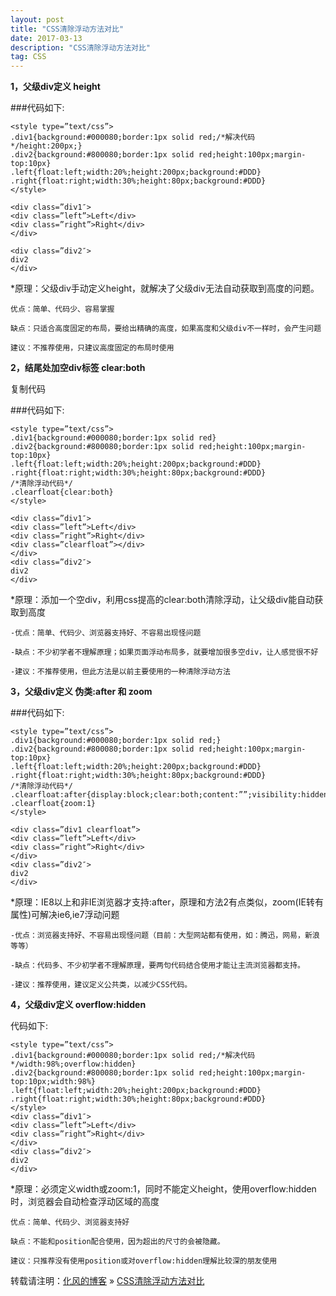 ```yaml
---
layout: post
title: "CSS清除浮动方法对比"
date: 2017-03-13
description: "CSS清除浮动方法对比"
tag: CSS
---
```

﻿**1，父级div定义 height**

###代码如下:

```
<style type=”text/css”>
.div1{background:#000080;border:1px solid red;/*解决代码*/height:200px;}
.div2{background:#800080;border:1px solid red;height:100px;margin-top:10px}
.left{float:left;width:20%;height:200px;background:#DDD}
.right{float:right;width:30%;height:80px;background:#DDD}
</style>

<div class=”div1″>
<div class=”left”>Left</div>
<div class=”right”>Right</div>
</div>

<div class=”div2″>
div2
</div>
```

*原理：父级div手动定义height，就解决了父级div无法自动获取到高度的问题。

    优点：简单、代码少、容易掌握

    缺点：只适合高度固定的布局，要给出精确的高度，如果高度和父级div不一样时，会产生问题

    建议：不推荐使用，只建议高度固定的布局时使用

**2，结尾处加空div标签 clear:both**

复制代码

###代码如下:

```
<style type=”text/css”>
.div1{background:#000080;border:1px solid red}
.div2{background:#800080;border:1px solid red;height:100px;margin-top:10px}
.left{float:left;width:20%;height:200px;background:#DDD}
.right{float:right;width:30%;height:80px;background:#DDD}
/*清除浮动代码*/
.clearfloat{clear:both}
</style>

<div class=”div1″>
<div class=”left”>Left</div>
<div class=”right”>Right</div>
<div class=”clearfloat”></div>
</div>
<div class=”div2″>
div2
</div>
```

 *原理：添加一个空div，利用css提高的clear:both清除浮动，让父级div能自动获取到高度

    -优点：简单、代码少、浏览器支持好、不容易出现怪问题

    -缺点：不少初学者不理解原理；如果页面浮动布局多，就要增加很多空div，让人感觉很不好

    -建议：不推荐使用，但此方法是以前主要使用的一种清除浮动方法



**3，父级div定义 伪类:after 和 zoom**

###代码如下:
```
<style type=”text/css”>
.div1{background:#000080;border:1px solid red;}
.div2{background:#800080;border:1px solid red;height:100px;margin-top:10px}
.left{float:left;width:20%;height:200px;background:#DDD}
.right{float:right;width:30%;height:80px;background:#DDD}
/*清除浮动代码*/
.clearfloat:after{display:block;clear:both;content:””;visibility:hidden;height:0}
.clearfloat{zoom:1}
</style>

<div class=”div1 clearfloat”>
<div class=”left”>Left</div>
<div class=”right”>Right</div>
</div>
<div class=”div2″>
div2
</div>
```

*原理：IE8以上和非IE浏览器才支持:after，原理和方法2有点类似，zoom(IE转有属性)可解决ie6,ie7浮动问题

    -优点：浏览器支持好、不容易出现怪问题（目前：大型网站都有使用，如：腾迅，网易，新浪等等）

    -缺点：代码多、不少初学者不理解原理，要两句代码结合使用才能让主流浏览器都支持。

    -建议：推荐使用，建议定义公共类，以减少CSS代码。

**4，父级div定义 overflow:hidden**

代码如下:
```
<style type=”text/css”>
.div1{background:#000080;border:1px solid red;/*解决代码*/width:98%;overflow:hidden}
.div2{background:#800080;border:1px solid red;height:100px;margin-top:10px;width:98%}
.left{float:left;width:20%;height:200px;background:#DDD}
.right{float:right;width:30%;height:80px;background:#DDD}
</style>
<div class=”div1″>
<div class=”left”>Left</div>
<div class=”right”>Right</div>
</div>
<div class=”div2″>
div2
</div>

```

*原理：必须定义width或zoom:1，同时不能定义height，使用overflow:hidden时，浏览器会自动检查浮动区域的高度

    优点：简单、代码少、浏览器支持好

    缺点：不能和position配合使用，因为超出的尺寸的会被隐藏。

    建议：只推荐没有使用position或对overflow:hidden理解比较深的朋友使用

转载请注明：[化风的博客](http://ChhXin.github.io) » [CSS清除浮动方法对比](/2017/03/CSS清除浮动方法对比/)  
